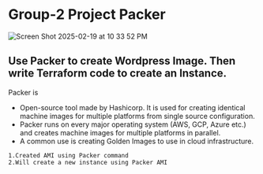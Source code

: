 # Group-2 Project Packer

![Screen Shot 2025-02-19 at 10 33 52 PM](https://github.com/user-attachments/assets/dba28787-fd3a-4972-950d-ffd78d8e1f52)

## Use Packer to create Wordpress Image. Then write Terraform code to create an Instance.

Packer is
* Open-source tool made by Hashicorp. It is used for creating identical machine images for multiple platforms from single source configuration.
* Packer runs on every major operating system (AWS, GCP, Azure etc.) and creates machine images for multiple platforms in parallel.
* A common use is creating Golden Images to use in cloud infrastructure.

  





```
1.Created AMI using Packer command
2.Will create a new instance using Packer AMI
```
